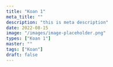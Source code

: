 ```yaml
---
title: "Koan 1"
meta_title: ""
description: "this is meta description"
date: 2022-08-15
image: "/images/image-placeholder.png"
types: ["Koan 1"]
master: ""
tags: ["Koan"]
draft: false
---
```


